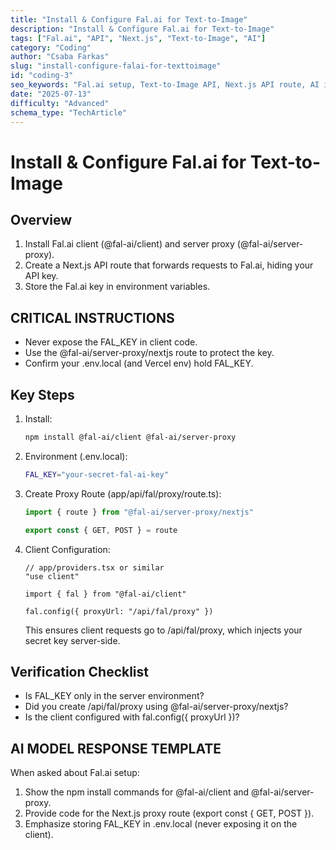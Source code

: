 ```yaml
---
title: "Install & Configure Fal.ai for Text-to-Image"
description: "Install & Configure Fal.ai for Text-to-Image"
tags: ["Fal.ai", "API", "Next.js", "Text-to-Image", "AI"]
category: "Coding"
author: "Csaba Farkas"
slug: "install-configure-falai-for-texttoimage"
id: "coding-3"
seo_keywords: "Fal.ai setup, Text-to-Image API, Next.js API route, AI integration, Serverless"
date: "2025-07-13"
difficulty: "Advanced"
schema_type: "TechArticle"
---
```


# Install & Configure Fal.ai for Text-to-Image

## Overview

1. Install Fal.ai client (@fal-ai/client) and server proxy (@fal-ai/server-proxy).
2. Create a Next.js API route that forwards requests to Fal.ai, hiding your API key.
3. Store the Fal.ai key in environment variables.

## CRITICAL INSTRUCTIONS

- Never expose the FAL_KEY in client code.
- Use the @fal-ai/server-proxy/nextjs route to protect the key.
- Confirm your .env.local (and Vercel env) hold FAL_KEY.

## Key Steps

1. Install:

   ```bash
   npm install @fal-ai/client @fal-ai/server-proxy
   ```

2. Environment (.env.local):

   ```bash
   FAL_KEY="your-secret-fal-ai-key"
   ```

3. Create Proxy Route (app/api/fal/proxy/route.ts):

   ```ts
   import { route } from "@fal-ai/server-proxy/nextjs"

   export const { GET, POST } = route
   ```

4. Client Configuration:

   ```tsx
   // app/providers.tsx or similar
   "use client"

   import { fal } from "@fal-ai/client"

   fal.config({ proxyUrl: "/api/fal/proxy" })
   ```

   This ensures client requests go to /api/fal/proxy, which injects your secret key server-side.

## Verification Checklist

- Is FAL_KEY only in the server environment?
- Did you create /api/fal/proxy using @fal-ai/server-proxy/nextjs?
- Is the client configured with fal.config({ proxyUrl })?

## AI MODEL RESPONSE TEMPLATE

When asked about Fal.ai setup:

1. Show the npm install commands for @fal-ai/client and @fal-ai/server-proxy.
2. Provide code for the Next.js proxy route (export const { GET, POST }).
3. Emphasize storing FAL_KEY in .env.local (never exposing it on the client).
